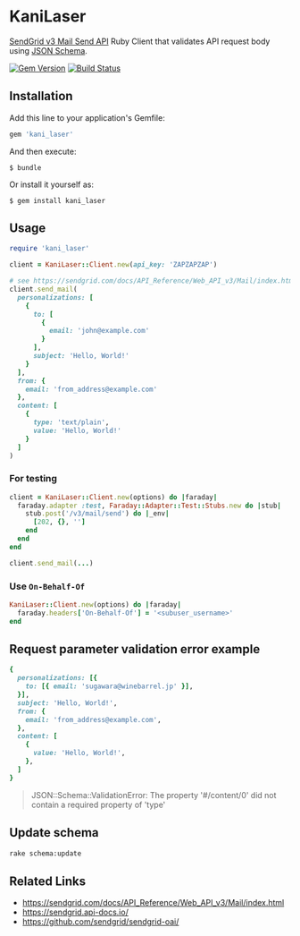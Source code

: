 # KaniLaser

[SendGrid v3 Mail Send API](https://sendgrid.com/docs/API_Reference/Web_API_v3/Mail/index.html) Ruby Client that validates API request body using [JSON Schema](https://github.com/winebarrel/kani_laser/blob/master/lib/kani_laser/schema.rb).

[![Gem Version](https://badge.fury.io/rb/kani_laser.svg)](http://badge.fury.io/rb/kani_laser)
[![Build Status](https://travis-ci.org/winebarrel/kani_laser.svg?branch=master)](https://travis-ci.org/winebarrel/kani_laser)

## Installation

Add this line to your application's Gemfile:

```ruby
gem 'kani_laser'
```

And then execute:

    $ bundle

Or install it yourself as:

    $ gem install kani_laser

## Usage

```ruby
require 'kani_laser'

client = KaniLaser::Client.new(api_key: 'ZAPZAPZAP')

# see https://sendgrid.com/docs/API_Reference/Web_API_v3/Mail/index.html
client.send_mail(
  personalizations: [
    {
      to: [
        {
          email: 'john@example.com'
        }
      ],
      subject: 'Hello, World!'
    }
  ],
  from: {
    email: 'from_address@example.com'
  },
  content: [
    {
      type: 'text/plain',
      value: 'Hello, World!'
    }
  ]
)
```

### For testing

```ruby
client = KaniLaser::Client.new(options) do |faraday|
  faraday.adapter :test, Faraday::Adapter::Test::Stubs.new do |stub|
    stub.post('/v3/mail/send') do |_env|
      [202, {}, '']
    end
  end
end

client.send_mail(...)
```

### Use `On-Behalf-Of`

```ruby
KaniLaser::Client.new(options) do |faraday|
  faraday.headers['On-Behalf-Of'] = '<subuser_username>'
end
```

## Request parameter validation error example

```ruby
{
  personalizations: [{
    to: [{ email: 'sugawara@winebarrel.jp' }],
  }],
  subject: 'Hello, World!',
  from: {
    email: 'from_address@example.com',
  },
  content: [
    {
      value: 'Hello, World!',
    },
  ]
}
```

> JSON::Schema::ValidationError: The property '#/content/0' did not contain a required property of 'type'

## Update schema

```sh
rake schema:update
```

## Related Links

* https://sendgrid.com/docs/API_Reference/Web_API_v3/Mail/index.html
* https://sendgrid.api-docs.io/
* https://github.com/sendgrid/sendgrid-oai/
